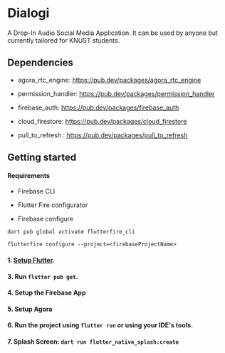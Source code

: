 # Dialogi

A Drop-In Audio Social Media Application. It can be used by anyone but currently tailored for KNUST students.

## Dependencies

- agora_rtc_engine: https://pub.dev/packages/agora_rtc_engine

- permission_handler: https://pub.dev/packages/permission_handler

- firebase_auth: https://pub.dev/packages/firebase_auth

- cloud_firestore: https://pub.dev/packages/cloud_firestore

- pull_to_refresh : https://pub.dev/packages/pull_to_refresh

## Getting started

#### Requirements

- Firebase CLI
- Flutter Fire configurator

- Firebase configure

`dart pub global activate flutterfire_cli`

`flutterfire configure --project=<firebaseProjectName>`

#### 1. [Setup Flutter](https://flutter.dev/docs/get-started/install).

#### 3. Run `flutter pub get`.

#### 4. Setup the Firebase App

#### 5. Setup Agora

#### 6. Run the project using `flutter run` or using your IDE's tools.

#### 7. Splash Screen: `dart run flutter_native_splash:create`
